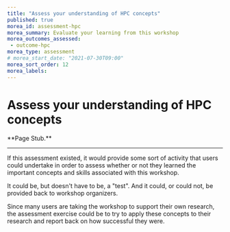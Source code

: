 ```yaml
---
title: "Assess your understanding of HPC concepts"
published: true
morea_id: assessment-hpc
morea_summary: Evaluate your learning from this workshop
morea_outcomes_assessed:
 - outcome-hpc
morea_type: assessment
# morea_start_date: "2021-07-30T09:00"
morea_sort_order: 12
morea_labels:
---
```


# Assess your understanding of HPC concepts

<div class="alert alert-danger mt-4" role="alert" markdown="1">
<i class="fa-solid fa-circle-exclamation fa-xl"></i> **Page Stub.**
<hr/>

If this assessment existed, it would provide some sort of activity that users could undertake in order to assess whether or not they learned the important concepts and skills associated with this workshop.

It could be, but doesn't have to be, a "test". And it could, or could not, be provided back to workshop organizers.

Since many users are taking the workshop to support their own research, the assessment exercise could be to try to apply these concepts to their research and report back on how successful they were.

</div>
